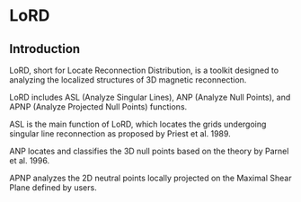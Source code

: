 # LoRD

## Introduction

LoRD, short for Locate Reconnection Distribution, is a toolkit designed to analyzing the localized structures of 3D magnetic reconnection.

LoRD includes ASL (Analyze Singular Lines), ANP (Analyze Null Points), and APNP (Analyze Projected Null Points) functions.

ASL is the main function of LoRD, which locates the grids undergoing singular line reconnection as proposed by Priest et al. 1989.

ANP locates and classifies the 3D null points based on the theory by Parnel et al. 1996.

APNP analyzes the 2D neutral points locally projected on the Maximal Shear Plane defined by users.


